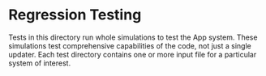 # Regression Testing

Tests in this directory run whole simulations to test the App
system. These simulations test comprehensive capabilities of the code,
not just a single updater. Each test directory contains one or more
input file for a particular system of interest.
